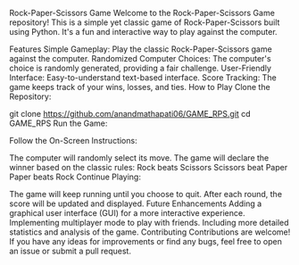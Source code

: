 Rock-Paper-Scissors Game
Welcome to the Rock-Paper-Scissors Game repository! This is a simple yet classic game of Rock-Paper-Scissors built using Python. It's a fun and interactive way to play against the computer.

Features
Simple Gameplay: Play the classic Rock-Paper-Scissors game against the computer.
Randomized Computer Choices: The computer's choice is randomly generated, providing a fair challenge.
User-Friendly Interface: Easy-to-understand text-based interface.
Score Tracking: The game keeps track of your wins, losses, and ties.
How to Play
Clone the Repository:


git clone https://github.com/anandmathapati06/GAME_RPS.git
cd GAME_RPS
Run the Game:



Follow the On-Screen Instructions:


The computer will randomly select its move.
The game will declare the winner based on the classic rules:
Rock beats Scissors
Scissors beat Paper
Paper beats Rock
Continue Playing:

The game will keep running until you choose to quit.
After each round, the score will be updated and displayed.
Future Enhancements
Adding a graphical user interface (GUI) for a more interactive experience.
Implementing multiplayer mode to play with friends.
Including more detailed statistics and analysis of the game.
Contributing
Contributions are welcome! If you have any ideas for improvements or find any bugs, feel free to open an issue or submit a pull request.


